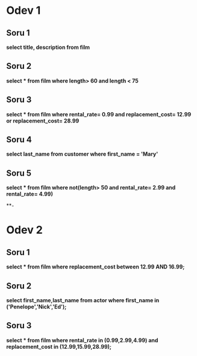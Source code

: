 # Odev 1

## Soru 1
**select title, description from film**

## Soru 2
**select * from film where length> 60 and length < 75**

## Soru 3
**select * from film where rental_rate= 0.99 and replacement_cost= 12.99 or replacement_cost= 28.99**

## Soru 4
**select last_name from customer where first_name = 'Mary'**

## Soru 5
**select * from film where not(length> 50 and rental_rate= 2.99 and rental_rate= 4.99)**

**-

# Odev 2

## Soru 1
**select * from film where replacement_cost between 12.99 AND 16.99;**

## Soru 2
**select first_name,last_name from actor where first_name in ('Penelope','Nick','Ed');**

## Soru 3
**select * from film where rental_rate in (0.99,2.99,4.99) and replacement_cost in (12.99,15.99,28.99);**
